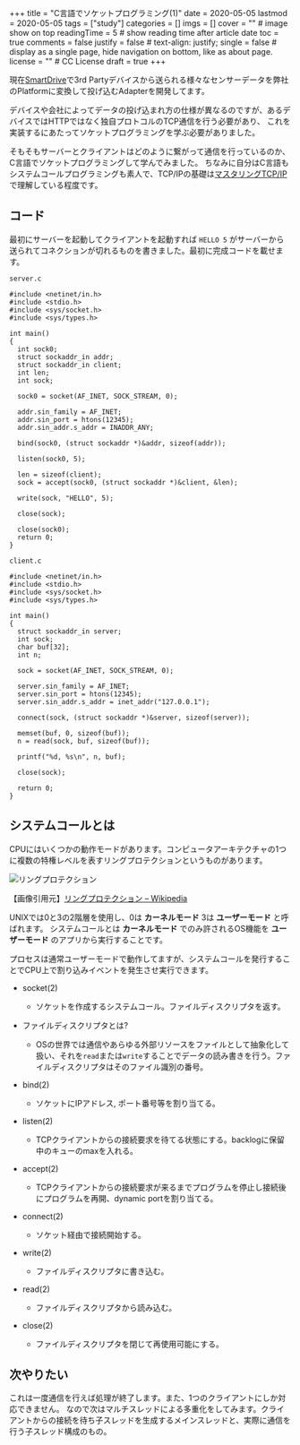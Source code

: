 +++
title = "C言語でソケットプログラミング(1)"
date = 2020-05-05
lastmod = 2020-05-05
tags = ["study"]
categories = []
imgs = []
cover = ""  # image show on top
readingTime = 5  # show reading time after article date
toc = true
comments = false
justify = false  # text-align: justify;
single = false  # display as a single page, hide navigation on bottom, like as about page.
license = ""  # CC License
draft = true
+++

現在[SmartDrive](https://smartdrive.co.jp/)で3rd Partyデバイスから送られる様々なセンサーデータを弊社のPlatformに変換して投げ込むAdapterを開発してます。

デバイスや会社によってデータの投げ込まれ方の仕様が異なるのですが、あるデバイスではHTTPではなく独自プロトコルのTCP通信を行う必要があり、
これを実装するにあたってソケットプログラミングを学ぶ必要がありました。

そもそもサーバーとクライアントはどのように繋がって通信を行っているのか、C言語でソケットプログラミングして学んでみました。
ちなみに自分はC言語もシステムコールプログラミングも素人で、TCP/IPの基礎は[マスタリングTCP/IP](https://www.amazon.co.jp/%E3%83%9E%E3%82%B9%E3%82%BF%E3%83%AA%E3%83%B3%E3%82%B0TCP-IP-%E5%85%A5%E9%96%80%E7%B7%A8-%E7%AC%AC5%E7%89%88-%E7%AB%B9%E4%B8%8B/dp/4274068765)で理解している程度です。

## コード
最初にサーバーを起動してクライアントを起動すれば `HELLO 5` がサーバーから送られてコネクションが切れるものを書きました。最初に完成コードを載せます。

`server.c`
```
#include <netinet/in.h>
#include <stdio.h>
#include <sys/socket.h>
#include <sys/types.h>

int main()
{
  int sock0;
  struct sockaddr_in addr;
  struct sockaddr_in client;
  int len;
  int sock;

  sock0 = socket(AF_INET, SOCK_STREAM, 0);

  addr.sin_family = AF_INET;
  addr.sin_port = htons(12345);
  addr.sin_addr.s_addr = INADDR_ANY;

  bind(sock0, (struct sockaddr *)&addr, sizeof(addr));

  listen(sock0, 5);

  len = sizeof(client);
  sock = accept(sock0, (struct sockaddr *)&client, &len);

  write(sock, "HELLO", 5);

  close(sock);

  close(sock0);
  return 0;
}
```

`client.c`
```
#include <netinet/in.h>
#include <stdio.h>
#include <sys/socket.h>
#include <sys/types.h>

int main()
{
  struct sockaddr_in server;
  int sock;
  char buf[32];
  int n;

  sock = socket(AF_INET, SOCK_STREAM, 0);

  server.sin_family = AF_INET;
  server.sin_port = htons(12345);
  server.sin_addr.s_addr = inet_addr("127.0.0.1");

  connect(sock, (struct sockaddr *)&server, sizeof(server));

  memset(buf, 0, sizeof(buf));
  n = read(sock, buf, sizeof(buf));

  printf("%d, %s\n", n, buf);

  close(sock);

  return 0;
}
```

## システムコールとは
CPUにはいくつかの動作モードがあります。コンピュータアーキテクチャの1つに複数の特権レベルを表すリングプロテクションというものがあります。

![リングプロテクション](https://upload.wikimedia.org/wikipedia/commons/2/2f/Priv_rings.svg)

【画像引用元】[リングプロテクション – Wikipedia](https://ja.wikipedia.org/wiki/%E3%83%AA%E3%83%B3%E3%82%B0%E3%83%97%E3%83%AD%E3%83%86%E3%82%AF%E3%82%B7%E3%83%A7%E3%83%B3)

UNIXでは0と3の2階層を使用し、0は **カーネルモード** 3は **ユーザーモード** と呼ばれます。
システムコールとは **カーネルモード** でのみ許されるOS機能を **ユーザーモード** のアプリから実行することです。

プロセスは通常ユーザーモードで動作してますが、システムコールを発行することでCPU上で割り込みイベントを発生させ実行できます。

- socket(2)
  - ソケットを作成するシステムコール。ファイルディスクリプタを返す。

- ファイルディスクリプタとは?
  - OSの世界では通信やあらゆる外部リソースをファイルとして抽象化して扱い、それを`read`または`write`することでデータの読み書きを行う。ファイルディスクリプタはそのファイル識別の番号。

- bind(2)
  - ソケットにIPアドレス, ポート番号等を割り当てる。

- listen(2)
  - TCPクライアントからの接続要求を待てる状態にする。backlogに保留中のキューのmaxを入れる。

- accept(2)
  - TCPクライアントからの接続要求が来るまでプログラムを停止し接続後にプログラムを再開、dynamic portを割り当てる。

- connect(2)
  - ソケット経由で接続開始する。

- write(2)
  - ファイルディスクリプタに書き込む。

- read(2)
  - ファイルディスクリプタから読み込む。

- close(2)
  - ファイルディスクリプタを閉じて再使用可能にする。

## 次やりたい
これは一度通信を行えば処理が終了します。また、1つのクライアントにしか対応できません。
なので次はマルチスレッドによる多重化をしてみます。クライアントからの接続を待ち子スレッドを生成するメインスレッドと、実際に通信を行う子スレッド構成のもの。
